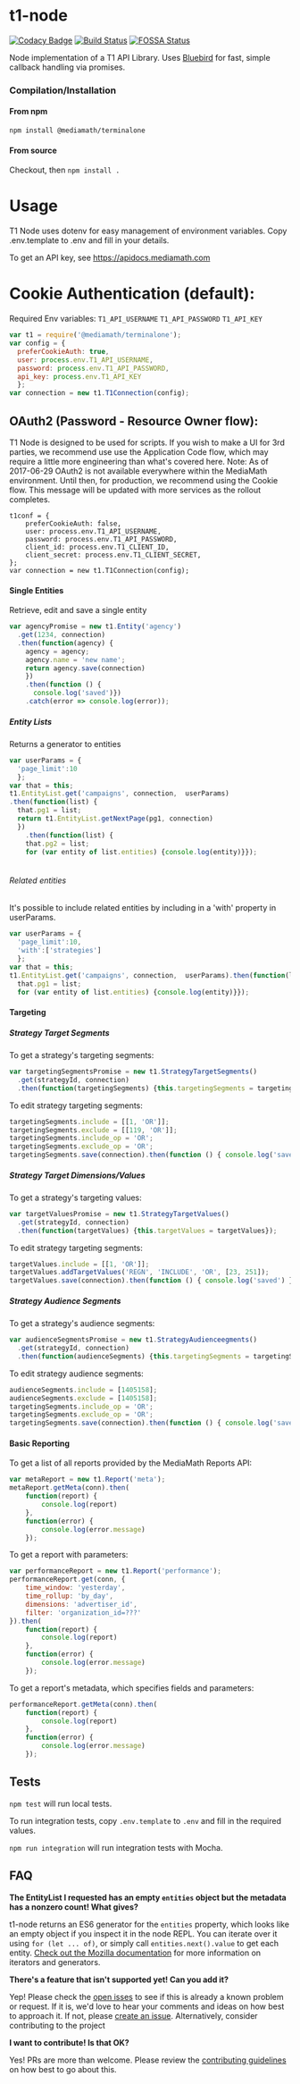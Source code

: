 t1-node
=======

[![Codacy Badge](https://api.codacy.com/project/badge/Grade/1ed36fa05e24460490ac44b3ff1e3307)](https://www.codacy.com/app/fsargent/t1-node?utm_source=github.com&utm_medium=referral&utm_content=MediaMath/t1-node&utm_campaign=badger)
[![Build Status](https://travis-ci.org/MediaMath/t1-node.svg?branch=master)](https://travis-ci.org/MediaMath/t1-node)
[![FOSSA Status](https://app.fossa.io/api/projects/git%2Bhttps%3A%2F%2Fgithub.com%2FMediaMath%2Ft1-node.svg?type=shield)](https://app.fossa.io/projects/git%2Bhttps%3A%2F%2Fgithub.com%2FMediaMath%2Ft1-node?ref=badge_shield)

Node implementation of a T1 API Library. Uses [Bluebird](http://bluebirdjs.com/docs/getting-started.html) for fast, simple callback handling via promises.

### Compilation/Installation
#### From npm
` npm install @mediamath/terminalone `
#### From source
Checkout, then `npm install .`

# Usage

T1 Node uses dotenv for easy management of environment variables. Copy .env.template to .env and fill in your details. 

To get an API key, see https://apidocs.mediamath.com

# Cookie Authentication (default):

Required Env variables:
`T1_API_USERNAME`
`T1_API_PASSWORD`
`T1_API_KEY`

``` js
var t1 = require('@mediamath/terminalone');
var config = {
  preferCookieAuth: true,
  user: process.env.T1_API_USERNAME,
  password: process.env.T1_API_PASSWORD,
  api_key: process.env.T1_API_KEY
  };
var connection = new t1.T1Connection(config);
```

## OAuth2 (Password - Resource Owner flow):

T1 Node is designed to be used for scripts. If you wish to make a UI for 3rd parties, we recommend use use the Application Code flow, which may require a little more engineering than what's covered here.
Note: As of 2017-06-29 OAuth2 is not available everywhere within the MediaMath environment. Until then, for production, we recommend using the Cookie flow. This message will be updated with more services as the rollout completes.

```
t1conf = {
    preferCookieAuth: false,
    user: process.env.T1_API_USERNAME,
    password: process.env.T1_API_PASSWORD,
    client_id: process.env.T1_CLIENT_ID,
    client_secret: process.env.T1_CLIENT_SECRET,
};
var connection = new t1.T1Connection(config);
```



#### Single Entities

Retrieve, edit and save a single entity

``` js
var agencyPromise = new t1.Entity('agency')
  .get(1234, connection)
  .then(function(agency) {
    agency = agency;
    agency.name = 'new name';
    return agency.save(connection)
    })
    .then(function () {
      console.log('saved')})
    .catch(error => console.log(error));
```

##### Entity Lists

Returns a generator to entities

``` js
var userParams = {
  'page_limit':10
  };
var that = this;
t1.EntityList.get('campaigns', connection,  userParams)
.then(function(list) {
  that.pg1 = list;
  return t1.EntityList.getNextPage(pg1, connection)
  })
    .then(function(list) {
    that.pg2 = list;
    for (var entity of list.entities) {console.log(entity)}});
  
```


###### Related entities
It's possible to include related entities by including in a 'with' property in userParams.

``` js
var userParams = {
  'page_limit':10,
  'with':['strategies']
  };
var that = this;
t1.EntityList.get('campaigns', connection,  userParams).then(function(list) {
  that.pg1 = list;
  for (var entity of list.entities) {console.log(entity)}});
```

#### Targeting

##### Strategy Target Segments
To get a strategy's targeting segments:
``` js
var targetingSegmentsPromise = new t1.StrategyTargetSegments()
  .get(strategyId, connection)
  .then(function(targetingSegments) {this.targetingSegments = targetingSegments});
```  

To edit strategy targeting segments:
``` js
targetingSegments.include = [[1, 'OR']];
targetingSegments.exclude = [[119, 'OR']];
targetingSegments.include_op = 'OR';
targetingSegments.exclude_op = 'OR';
targetingSegments.save(connection).then(function () { console.log('saved') });
```

##### Strategy Target Dimensions/Values
To get a strategy's targeting values:
``` js
var targetValuesPromise = new t1.StrategyTargetValues()
  .get(strategyId, connection)
  .then(function(targetValues) {this.targetValues = targetValues});
```  

To edit strategy targeting segments:
``` js
targetValues.include = [[1, 'OR']];
targetValues.addTargetValues('REGN', 'INCLUDE', 'OR', [23, 251]);
targetValues.save(connection).then(function () { console.log('saved') });
```

##### Strategy Audience Segments
To get a strategy's audience segments:
``` js
var audienceSegmentsPromise = new t1.StrategyAudienceegments()
  .get(strategyId, connection)
  .then(function(audienceSegments) {this.targetingSegments = targetingSegments});
```  

To edit strategy audience segments:
``` js
audienceSegments.include = [1405158];
audienceSegments.exclude = [1405158];
targetingSegments.include_op = 'OR';
targetingSegments.exclude_op = 'OR';
targetingSegments.save(connection).then(function () { console.log('saved') });
```

#### Basic Reporting

To get a list of all reports provided by the MediaMath Reports API:

``` js
var metaReport = new t1.Report('meta');
metaReport.getMeta(conn).then(
    function(report) {
        console.log(report)
    },
    function(error) {
        console.log(error.message)
    });
```

To get a report with parameters:

``` js
var performanceReport = new t1.Report('performance');
performanceReport.get(conn, {
    time_window: 'yesterday',
    time_rollup: 'by_day',
    dimensions: 'advertiser_id',
    filter: 'organization_id=???'
}).then(
    function(report) {
        console.log(report)
    },
    function(error) {
        console.log(error.message)
    });
```

To get a report's metadata, which specifies fields and parameters:

``` js
performanceReport.getMeta(conn).then(
    function(report) {
        console.log(report)
    },
    function(error) {
        console.log(error.message)
    });
```

## Tests

`npm test` will run local tests.

To run integration tests, copy `.env.template` to `.env` and fill in the required values.

`npm run integration` will run integration tests with Mocha.

## FAQ

**The EntityList I requested has an empty `entities` object but the metadata has a nonzero count! What gives?**

t1-node returns an ES6 generator for the `entities` property, which looks like an empty object if you inspect it in the node REPL. 
You can iterate over it using `for (let ... of)`, or simply call `entities.next().value` to get each entity. 
[Check out the Mozilla documentation](https://developer.mozilla.org/en-US/docs/Web/JavaScript/Guide/Iterators_and_Generators) for more information on iterators and generators.  

**There's a feature that isn't supported yet! Can you add it?**

Yep! Please check the [open isses](https://github.com/MediaMath/t1-node/issues) to see if this is already a known problem or request. 
If it is, we'd love to hear your comments and ideas on how best to approach it. If not, please [create an issue](https://github.com/MediaMath/t1-node/issues/new). Alternatively, consider contributing to the project

**I want to contribute! Is that OK?**

Yes! PRs are more than welcome. Please review the [contributing guidelines](CONTRIBUTING.md) on how best to go about this. 